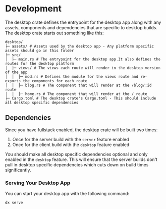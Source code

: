 # Development

The desktop crate defines the entrypoint for the desktop app along with any assets, components and dependencies that are specific to desktop builds. The desktop crate starts out something like this:

```
desktop/
├─ assets/ # Assets used by the desktop app - Any platform specific assets should go in this folder
├─ src/
│  ├─ main.rs # The entrypoint for the desktop app.It also defines the routes for the desktop platform
│  ├─ views/ # The views each route will render in the desktop version of the app
│  │  ├─ mod.rs # Defines the module for the views route and re-exports the components for each route
│  │  ├─ blog.rs # The component that will render at the /blog/:id route
│  │  ├─ home.rs # The component that will render at the / route
├─ Cargo.toml # The desktop crate's Cargo.toml - This should include all desktop specific dependencies
```

## Dependencies

Since you have fullstack enabled, the desktop crate will be built two times:

1. Once for the server build with the `server` feature enabled
2. Once for the client build with the `desktop` feature enabled

You should make all desktop specific dependencies optional and only enabled in the `desktop` feature. This will ensure that the server builds don't pull in desktop specific dependencies which cuts down on build times significantly.

### Serving Your Desktop App

You can start your desktop app with the following command:

```bash
dx serve
```
